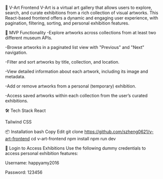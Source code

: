 🎨 V-Art Frontend
V-Art is a virtual art gallery that allows users to explore, search, and curate exhibitions from a rich collection of visual artworks. This React-based frontend offers a dynamic and engaging user experience, with pagination, filtering, sorting, and personal exhibition features.

🌟 MVP Functionality
-Explore artworks across collections from at least two different museum APIs.

-Browse artworks in a paginated list view with "Previous" and "Next" navigation.

-Filter and sort artworks by title, collection, and location.

-View detailed information about each artwork, including its image and metadata.

-Add or remove artworks from a personal (temporary) exhibition.

-Access saved artworks within each collection from the user’s curated exhibitions.

🛠️ Tech Stack
React

Tailwind CSS

📦 Installation
bash
Copy
Edit
git clone https://github.com/szheng0621/v-art-frontend
cd v-art-frontend
npm install
npm run dev

🔐 Login to Access Exhibitions
Use the following dummy credentials to access personal exhibition features:

Username: happyamy2016

Password: 123456